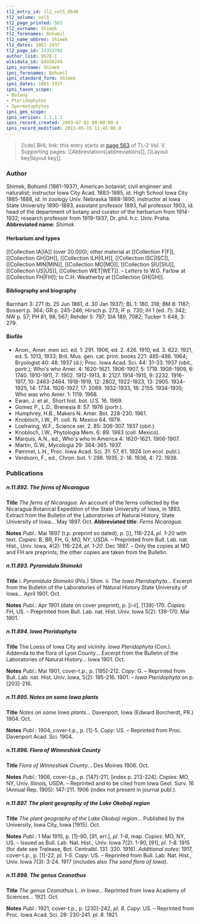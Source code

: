 ```yaml
---
tl2_entry_id: tl2_vol5_0546
tl2_volume: vol5
tl2_page_printed: 563
tl2_surname: Shimek
tl2_forenames: Bohumil
tl2_name_abbrev: Shimek
tl2_dates: 1861-1937
tl2_page_id: 33333702
author_lsid: 9576-1
wikidata_id: Q4938244
ipni_surname: Shimek
ipni_forenames: Bohumil
ipni_standard_form: Shimek
ipni_dates: 1861-1937
ipni_taxon_scope: 
- Botany
- Pteridophytes
- Spermatophytes
ipni_geo_scope: 
ipni_version: 1.1.1.1
ipni_record_created: 2003-07-02 00:00:00.0
ipni_record_modified: 2013-05-15 11:45:06.0
---
```



> [!cite] BHL link: this entry starts at [page 563](https://www.biodiversitylibrary.org/page/33333702) of TL-2 Vol. V.
> Supporting pages: [[Abbreviations|abbreviations]], [[Layout key|layout key]].

### Author

Shimek, Bohumil (1861-1937), American botanist; civil engineer and naturalist; instructor Iowa City Acad. 1883-1885, id. High School Iowa City 1885-1888, id. in zoology Univ. Nebraska 1888-1890, instructor at Iowa State University 1890-1893, assistant professor 1893, full professor 1903, id. head of the department of botany and curator of the herbarium from 1914-1932; research professor from 1919-1937; Dr. phil. h.c. Univ. Praha. 
**Abbreviated name**: *Shimek*

#### Herbarium and types

[[Collection IA|IA]] (over 20.000); other material at [[Collection F|F]], [[Collection GH|GH]], [[Collection ILH|ILH]], [[Collection ISC|ISC]], [[Collection MIN|MIN]], [[Collection MO|MO]], [[Collection SIU|SIU]], [[Collection US|US]], [[Collection WET|WET]]. – *Letters* to W.G. Farlow at [[Collection FH|FH]]; to C.H. Weatherby at [[Collection GH|GH]].

#### Bibliography and biography

Barnhart 3: 271 (b. 25 Jun 1861, d. 30 Jan 1937); BL 1: 180, 318; BM 8: 1187; Bossert p. 364; GR p. 245-246; Hirsch p. 273; IF p. 730; IH 1 (ed. 7): 342; NW p. 57; PH 81, 98, 567; Rehder 5: 797; SIA 189, 7082; Tucker 1: 648, 3: 279.

#### Biofile

- Anon., Amer. men sci. ed. 1: 291. 1906, ed. 2. 426. 1910, ed. 3. 622. 1921, ed. 5. 1013, 1933; Brit. Mus. gen. cat. print. books 221: 485-486. 1964; Bryologist 40: 48. 1937 (d.); Proc. Iowa Acad. Sci. 44: 31-33. 1937 (obit., portr.); Who's who Amer. 4: 1620-1621. 1906-1907, 5: 1719. 1908-1909, 6: 1740. 1910-1911, 7: 1902. 1912-1913, 8: 2127. 1914-1915, 9: 2232. 1916-1917, 10: 2463-2464. 1918-1919, 12: 2802, 1922-1923, 13: 2905. 1924-1925, 14: 1734. 1926-1927, 17: 2089. 1932-1933, 18: 2155. 1934-1935; Who was who Amer. 1: 1119. 1968.
- Ewan, J. et al., Short hist. bot. U.S. 16. 1969.
- Gomez P., L.D., Brenesia 8: 57. 1976 (portr.).
- Humphrey, H.B., Makers N. Amer. Bot. 228-230. 1961.
- Knobloch, I.W., Pl. coll. N. Mexico 64. 1979.
- Loehwing, W.F., Science ser. 2. 85: 306-307. 1937 (obit.).
- Knobloch, I.W., Phytologia Mem. 6: 89. 1983 (coll. Mexico).
- Marquis, A.N., ed., Who's who in America 4: 1620-1621. 1906-1907.
- Martin, G.W., Mycologia 29: 364-365. 1937.
- Pammel, L.H., Proc. Iowa Acad. Sci. 31: 57, 61. 1924 (on ecol. publ.).
- Verdoorn, F., ed., Chron. bot. 1: 296. 1935, 2: 16. 1936, 4: 72. 1938.

### Publications

##### n.11.892. The ferns of Nicaragua

**Title**
*The ferns of Nicaragua*. An account of the ferns collected by the Nicaragua Botanical Expedition of the State University of Iowa, in 1893. Extract from the Bulletin of the Laboratories of Natural History, State University of Iowa... May 1897. Oct.
**Abbreviated title**: *Ferns Nicaragua*.

**Notes**
*Publ*.: Mai 1897 (t.p. preprint so dated), p. \[i\], 116-224, *pl. 1-20* with text. *Copies*: B, BR, FH, G, MO, NY, USDA. – Preprinted from Bull. Lab. nat. Hist., Univ. Iowa, 4(2): 116-224, *pl. 1-20.* Dec 1897. – Only the copies at MO and FH are preprints; the other copies are taken from the Bulletin.

##### n.11.893. Pyramidula Shimekii

**Title**
i. *Pyramidula Shimekii* (Pils.) Shim. ii. *The Iowa Pteridophyta*... Excerpt from the Bulletin of the Laboratories of Natural History State University of Iowa... April 1901. Oct.

**Notes**
*Publ*.: Apr 1901 (date on cover preprint), p. \[i-ii\], \[139\]-170. *Copies*: FH, US. – Preprinted from Bull. Lab. nat. Hist. Univ. Iowa 5(2): 139-170. Mai 1901.

##### n.11.894. Iowa Pteridophyta

**Title**
The Loess of Iowa City and vicinity. *Iowa Pteridophyta* (Con.). Addenda to the flora of Lyon County... Excerpt from the Bulletin of the Laboratories of Natural History... Iowa 1901. Oct.

**Notes**
*Publ*.: Mai 1901, cover-t.p., p. \[195\]-212. *Copy*: G. – Reprinted from Bull. Lab. nat. Hist. Univ. Iowa, 5(2): 195-216. 1901. – *Iowa Pteridophyta* on p. \[203\]-216.

##### n.11.895. Notes on some Iowa plants

**Title**
*Notes on some Iowa plants*... Davenport, Iowa (Edward Borcherdt, PR.) 1904. Oct.

**Notes**
*Publ*.: 1904, cover-t.p., p. \[1\]-5. *Copy*: US. – Reprinted from Proc. Davenport Acad. Sci. 1904.

##### n.11.896. Flora of Winneshiek County

**Title**
*Flora of Winneshiek County*... Des Moines 1906. Oct.

**Notes**
*Publ*.: 1906, cover-t.p., p. \[147\]-211, \[index p. 213-224\]. *Copies*: MO, NY, Univ. Illinois, USDA. – Reprinted and to be cited from Iowa Geol. Surv. 16 (Annual Rep. 1905): 147-211. 1906 (index not present in journal publ.).

##### n.11.897. The plant geography of the Lake Okoboji region

**Title**
*The plant geography of the Lake Okoboji region*... Published by the University, Iowa City, Iowa \[1915\]. Oct.

**Notes**
*Publ*.: 1 Mai 1915, p. \[1\]-90, \[91, err.\], *pl. 1-8*, map. *Copies*: MO, NY, US. – Issued as Bull. Lab. Nat. Hist., Univ. Iowa 7(2): 1-90, \[91\], *pl. 1-8.* 1915 (for date see Trelease, Bot. Centralbl. 131: 330. 1916).
*Additional notes*: 1917, cover-t.p., p. \[1\]-22, *pl. 1-5. Copy*: US. – Reprinted from Bull. Lab. Nat. Hist., Univ. Iowa 7(3): 3-24. 1917 (includes also *The sand flora of Iowa*).

##### n.11.898. The genus Ceanothus

**Title**
*The genus Ceanothus* L. *in Iowa*... Reprinted from Iowa Academy of Sciences... 1921. Oct.

**Notes**
*Publ*.: 1921, cover-t.p., p. \[230\]-242, *pl. 8. Copy*: US. – Reprinted from Proc. Iowa Acad. Sci. 28: 230-241. *pl. 8.* 1921.

